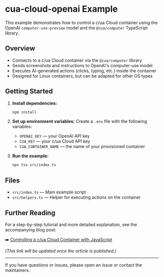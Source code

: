 # cua-cloud-openai Example

This example demonstrates how to control a c/ua Cloud container using the OpenAI `computer-use-preview` model and the `@cua/computer` TypeScript library.

## Overview

- Connects to a c/ua Cloud container via the `@cua/computer` library
- Sends screenshots and instructions to OpenAI's computer-use model
- Executes AI-generated actions (clicks, typing, etc.) inside the container
- Designed for Linux containers, but can be adapted for other OS types

## Getting Started

1. **Install dependencies:**
   ```bash
   npm install
   ```

2. **Set up environment variables:**
   Create a `.env` file with the following variables:
   - `OPENAI_KEY` — your OpenAI API key
   - `CUA_KEY` — your c/ua Cloud API key
   - `CUA_CONTAINER_NAME` — the name of your provisioned container

3. **Run the example:**
   ```bash
   npx tsx src/index.ts
   ```

## Files

- `src/index.ts` — Main example script
- `src/helpers.ts` — Helper for executing actions on the container

## Further Reading

For a step-by-step tutorial and more detailed explanation, see the accompanying blog post:

➡️ [Controlling a c/ua Cloud Container with JavaScript](https://placeholder-url-to-blog-post.com)

_(This link will be updated once the article is published.)_

---

If you have questions or issues, please open an issue or contact the maintainers.
